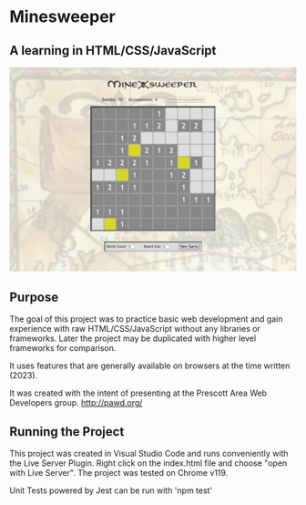 # Minesweeper
## A learning in HTML/CSS/JavaScript

 ![Minesweeper image](/Minesweeper.png)

## Purpose

The goal of this project was to practice basic web development and gain experience with raw HTML/CSS/JavaScript without any libraries or frameworks. Later the project may be duplicated with higher level frameworks for comparison.

It uses features that are generally available on browsers at the time written (2023). 

It was created with the intent of presenting at the Prescott Area Web Developers group.
http://pawd.org/


## Running the Project

This project was created in Visual Studio Code and runs conveniently with the Live Server Plugin.
Right click on the index.html file and choose "open with Live Server".
The project was tested on Chrome v119.

Unit Tests powered by Jest can be run with 'npm test'
